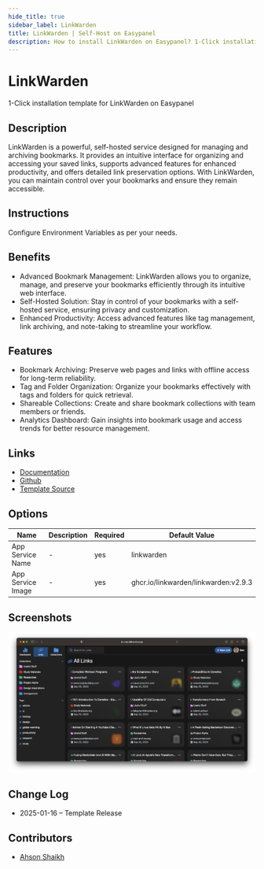 ```yaml
---
hide_title: true
sidebar_label: LinkWarden
title: LinkWarden | Self-Host on Easypanel
description: How to install LinkWarden on Easypanel? 1-Click installation template for LinkWarden on Easypanel
---
```


<!-- generated -->

# LinkWarden

1-Click installation template for LinkWarden on Easypanel

## Description

LinkWarden is a powerful, self-hosted service designed for managing and archiving bookmarks. It provides an intuitive interface for organizing and accessing your saved links, supports advanced features for enhanced productivity, and offers detailed link preservation options. With LinkWarden, you can maintain control over your bookmarks and ensure they remain accessible.

## Instructions

Configure Environment Variables as per your needs.

## Benefits

- Advanced Bookmark Management: LinkWarden allows you to organize, manage, and preserve your bookmarks efficiently through its intuitive web interface.
- Self-Hosted Solution: Stay in control of your bookmarks with a self-hosted service, ensuring privacy and customization.
- Enhanced Productivity: Access advanced features like tag management, link archiving, and note-taking to streamline your workflow.

## Features

- Bookmark Archiving: Preserve web pages and links with offline access for long-term reliability.
- Tag and Folder Organization: Organize your bookmarks effectively with tags and folders for quick retrieval.
- Shareable Collections: Create and share bookmark collections with team members or friends.
- Analytics Dashboard: Gain insights into bookmark usage and access trends for better resource management.

## Links

- [Documentation](https://linkwarden.app/docs)
- [Github](https://github.com/linkwarden/linkwarden)
- [Template Source](https://github.com/easypanel-io/templates/tree/main/templates/linkwarden)

## Options

Name | Description | Required | Default Value
-|-|-|-
App Service Name | - | yes | linkwarden
App Service Image | - | yes | ghcr.io/linkwarden/linkwarden:v2.9.3

## Screenshots

![LinkWarden Screenshot](./assets/screenshot.png)

## Change Log

- 2025-01-16 – Template Release

## Contributors

- [Ahson Shaikh](https://github.com/Ahson-Shaikh)
